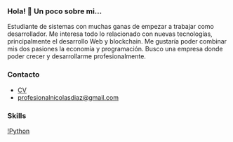 ### Hola! 👋 Un poco sobre mi...

Estudiante de sistemas con muchas ganas de empezar a trabajar como desarrollador. Me interesa todo lo relacionado con nuevas tecnologías, principalmente el desarrollo Web y blockchain. Me gustaría poder combinar mis dos pasiones la economía y programación. Busco una empresa donde poder crecer y desarrollarme profesionalmente.

### Contacto

 - [CV](https://drive.google.com/file/d/1u2HcJnAuf6ifnXbGelcW-4ko7k0F8QKh/view?usp=sharing)
 - profesionalnicolasdiaz@gmail.com
 
### Skills
[!Python](https://img.shields.io/badge/<PYTHON>-<MESSAGE>-<COLOR>)
<!--
**nicolasDunahur/nicolasDunahur** is a ✨ _special_ ✨ repository because its `README.md` (this file) appears on your GitHub profile.


-->
